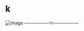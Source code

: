 # k
![image](https://github.com/user-attachments/assets/f41253cd-d5a3-4525-9b70-ecd463b3e91d)
────────୨ৎ────────
